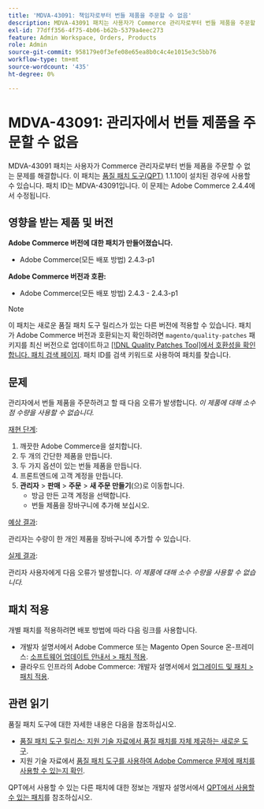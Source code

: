 ```yaml
---
title: 'MDVA-43091: 책임자로부터 번들 제품을 주문할 수 없음'
description: MDVA-43091 패치는 사용자가 Commerce 관리자로부터 번들 제품을 주문할 수 없는 문제를 해결합니다. 이 패치는 [Quality Patches Tool (QPT)](/help/announcements/adobe-commerce-announcements/magento-quality-patches-released-new-tool-to-self-serve-quality-patches.md) 1.1.10이 설치된 경우 사용할 수 있습니다. 패치 ID는 MDVA-43091입니다. 이 문제는 Adobe Commerce 2.4.4에서 수정됩니다.
exl-id: 77dff356-4f75-4b06-b62b-5379a4eec273
feature: Admin Workspace, Orders, Products
role: Admin
source-git-commit: 958179e0f3efe08e65ea8b0c4c4e1015e3c5bb76
workflow-type: tm+mt
source-wordcount: '435'
ht-degree: 0%

---
```


# MDVA-43091: 관리자에서 번들 제품을 주문할 수 없음

MDVA-43091 패치는 사용자가 Commerce 관리자로부터 번들 제품을 주문할 수 없는 문제를 해결합니다. 이 패치는 [품질 패치 도구(QPT)](/help/announcements/adobe-commerce-announcements/magento-quality-patches-released-new-tool-to-self-serve-quality-patches.md) 1.1.10이 설치된 경우에 사용할 수 있습니다. 패치 ID는 MDVA-43091입니다. 이 문제는 Adobe Commerce 2.4.4에서 수정됩니다.

## 영향을 받는 제품 및 버전

**Adobe Commerce 버전에 대한 패치가 만들어졌습니다.**

* Adobe Commerce(모든 배포 방법) 2.4.3-p1

**Adobe Commerce 버전과 호환:**

* Adobe Commerce(모든 배포 방법) 2.4.3 - 2.4.3-p1

>[!NOTE]
>
>이 패치는 새로운 품질 패치 도구 릴리스가 있는 다른 버전에 적용할 수 있습니다. 패치가 Adobe Commerce 버전과 호환되는지 확인하려면 `magento/quality-patches` 패키지를 최신 버전으로 업데이트하고 [[!DNL Quality Patches Tool]에서 호환성을 확인합니다. 패치 검색 페이지](https://devdocs.magento.com/quality-patches/tool.html#patch-grid). 패치 ID를 검색 키워드로 사용하여 패치를 찾습니다.

## 문제

관리자에서 번들 제품을 주문하려고 할 때 다음 오류가 발생합니다. *이 제품에 대해 소수점 수량을 사용할 수 없습니다.*

<u>재현 단계</u>:

1. 깨끗한 Adobe Commerce을 설치합니다.
1. 두 개의 간단한 제품을 만듭니다.
1. 두 가지 옵션이 있는 번들 제품을 만듭니다.
1. 프론트엔드에 고객 계정을 만듭니다.
1. **관리자** > **판매** > **주문** > **새 주문 만들기**(으)로 이동합니다.
   * 방금 만든 고객 계정을 선택합니다.
   * 번들 제품을 장바구니에 추가해 보십시오.

<u>예상 결과</u>:

관리자는 수량이 한 개인 제품을 장바구니에 추가할 수 있습니다.

<u>실제 결과</u>:

관리자 사용자에게 다음 오류가 발생합니다. *이 제품에 대해 소수 수량을 사용할 수 없습니다.*

## 패치 적용

개별 패치를 적용하려면 배포 방법에 따라 다음 링크를 사용합니다.

* 개발자 설명서에서 Adobe Commerce 또는 Magento Open Source 온-프레미스: [소프트웨어 업데이트 안내서 > 패치 적용](https://devdocs.magento.com/guides/v2.4/comp-mgr/patching/mqp.html).
* 클라우드 인프라의 Adobe Commerce: 개발자 설명서에서 [업그레이드 및 패치 > 패치 적용](https://devdocs.magento.com/cloud/project/project-patch.html).

## 관련 읽기

품질 패치 도구에 대한 자세한 내용은 다음을 참조하십시오.

* [품질 패치 도구 릴리스: 지원 기술 자료에서 품질 패치를 자체 제공하는 새로운 도구](/help/announcements/adobe-commerce-announcements/magento-quality-patches-released-new-tool-to-self-serve-quality-patches.md).
* 지원 기술 자료에서 [품질 패치 도구를 사용하여 Adobe Commerce 문제에 패치를 사용할 수 있는지 확인](/help/support-tools/patches-available-in-qpt-tool/check-patch-for-magento-issue-with-magento-quality-patches.md).

QPT에서 사용할 수 있는 다른 패치에 대한 정보는 개발자 설명서에서 [QPT에서 사용할 수 있는 패치](https://devdocs.magento.com/quality-patches/tool.html#patch-grid)를 참조하십시오.
